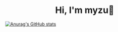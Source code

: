<div align = center> <h1> Hi, I'm myzu👋 </h1> 
</div>

[![Anurag's GitHub stats](https://github-readme-stats.vercel.app/api?huiju-kim&langs_count=10&layout=compact&theme=dark)](https://github.com/huiju-kim/huiju-kim)



<!--
**huiju-kim/huiju-kim** is a ✨ _special_ ✨ repository because its `README.md` (this file) appears on your GitHub profile.

Here are some ideas to get you started:

- 🔭 I’m currently working on ...
- 🌱 I’m currently learning ...
- 👯 I’m looking to collaborate on ...
- 🤔 I’m looking for help with ...
- 💬 Ask me about ...
- 📫 How to reach me: ...
- 😄 Pronouns: ...
- ⚡ Fun fact: ...
-->

